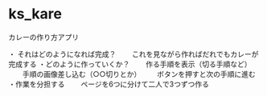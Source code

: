 # ks_kare
カレーの作り方アプリ

・ それはどのようになれば完成？
 　　これを見ながら作ればだれでもカレーが完成する
 ・どのように作っていくか？
 　　作る手順を表示（切る手順など）
 　　手順の画像差し込む（○○切りとか）
 　　ボタンを押すと次の手順に進む
 ・作業を分担する
 　　ページを6つに分けて二人で3つずつ作る

